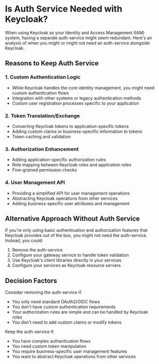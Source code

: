 # Is Auth Service Needed with Keycloak?

When using Keycloak as your Identity and Access Management (IAM) system, having a separate auth-service might seem redundant. Here's an analysis of when you might or might not need an auth-service alongside Keycloak.

## Reasons to Keep Auth Service

### 1. Custom Authentication Logic
- While Keycloak handles the core identity management, you might need custom authentication flows
- Integration with other systems or legacy authentication methods
- Custom user registration processes specific to your application

### 2. Token Translation/Exchange
- Converting Keycloak tokens to application-specific tokens
- Adding custom claims or business-specific information to tokens
- Token caching and validation

### 3. Authorization Enhancement
- Adding application-specific authorization rules
- Role mapping between Keycloak roles and application roles
- Fine-grained permission checks

### 4. User Management API
- Providing a simplified API for user management operations
- Abstracting Keycloak operations from other services
- Adding business-specific user attributes and management

## Alternative Approach Without Auth Service

If you're only using basic authentication and authorization features that Keycloak provides out of the box, you might not need the auth-service. Instead, you could:

1. Remove the auth-service
2. Configure your gateway service to handle token validation
3. Use Keycloak's client libraries directly in your services
4. Configure your services as Keycloak resource servers

## Decision Factors

Consider removing the auth-service if:
- You only need standard OAuth2/OIDC flows
- You don't have custom authentication requirements
- Your authorization rules are simple and can be handled by Keycloak roles
- You don't need to add custom claims or modify tokens

Keep the auth-service if:
- You have complex authentication flows
- You need custom token manipulation
- You require business-specific user management features
- You want to abstract Keycloak operations from other services 